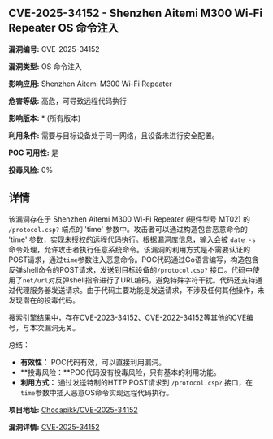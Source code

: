 ## CVE-2025-34152 - Shenzhen Aitemi M300 Wi-Fi Repeater OS 命令注入

**漏洞编号:** CVE-2025-34152

**漏洞类型:** OS 命令注入

**影响应用:** Shenzhen Aitemi M300 Wi-Fi Repeater

**危害等级:** 高危，可导致远程代码执行

**影响版本:** * (所有版本)

**利用条件:** 需要与目标设备处于同一网络，且设备未进行安全配置。

**POC 可用性:** 是

**投毒风险:** 0%

## 详情

该漏洞存在于 Shenzhen Aitemi M300 Wi-Fi Repeater (硬件型号 MT02) 的 `/protocol.csp?` 端点的 'time' 参数中。攻击者可以通过构造包含恶意命令的 'time' 参数，实现未授权的远程代码执行。根据漏洞库信息，输入会被 `date -s` 命令处理，允许攻击者执行任意系统命令。该漏洞的利用方式是不需要认证的POST请求，通过`time`参数注入恶意命令。POC代码通过Go语言编写，构造包含反弹shell命令的POST请求，发送到目标设备的`/protocol.csp?` 接口。代码中使用了`net/url`对反弹shell指令进行了URL编码，避免特殊字符干扰。代码还支持通过代理服务器发送请求。由于代码主要功能是发送请求，不涉及任何其他操作，未发现潜在的投毒代码。

搜索引擎结果中，存在CVE-2023-34152、CVE-2022-34152等其他的CVE编号，与本次漏洞无关。

总结：

*   **有效性：** POC代码有效，可以直接利用漏洞。
*   **投毒风险：**POC代码没有投毒风险，只有基本的利用功能。
*   **利用方式：** 通过发送特制的HTTP POST请求到 `/protocol.csp?` 接口，在`time`参数中插入恶意OS命令实现远程代码执行。

**项目地址:** [Chocapikk/CVE-2025-34152](https://github.com/Chocapikk/CVE-2025-34152)

**漏洞详情:** [CVE-2025-34152](https://nvd.nist.gov/vuln/detail/CVE-2025-34152)